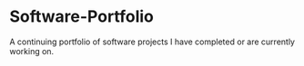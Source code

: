 # Software-Portfolio
A continuing portfolio of software projects I have completed or are currently working on.
